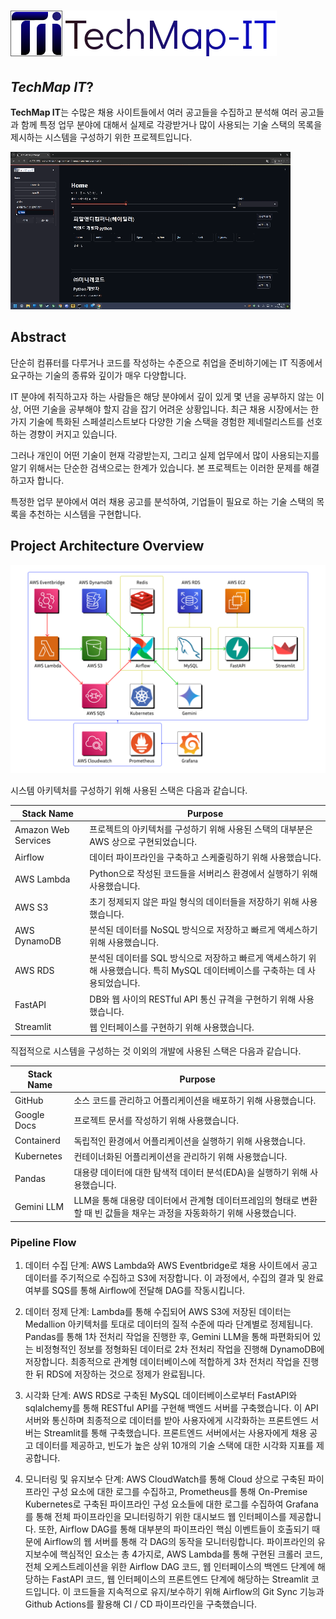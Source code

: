 # ![image](attachments/horizontal.png)

## *TechMap IT*?

**TechMap IT**는 수많은 채용 사이트들에서 여러 공고들을 수집하고 분석해 여러 공고들과 함께 특정 업무 분야에 대해서 실제로 각광받거나 많이 사용되는 기술 스택의 목록을 제시하는 시스템을 구성하기 위한 프로젝트입니다.

![image](attachments/streamlit_demo.gif)

## Abstract

단순히 컴퓨터를 다루거나 코드를 작성하는 수준으로 취업을 준비하기에는 IT 직종에서 요구하는 기술의 종류와 깊이가 매우 다양합니다.

IT 분야에 취직하고자 하는 사람들은 해당 분야에서 깊이 있게 몇 년을 공부하지 않는 이상, 어떤 기술을 공부해야 할지 감을 잡기 어려운 상황입니다. 최근 채용 시장에서는 한 가지 기술에 특화된 스페셜리스트보다 다양한 기술 스택을 경험한 제네럴리스트를 선호하는 경향이 커지고 있습니다.

그러나 개인이 어떤 기술이 현재 각광받는지, 그리고 실제 업무에서 많이 사용되는지를 알기 위해서는 단순한 검색으로는 한계가 있습니다. 본 프로젝트는 이러한 문제를 해결하고자 합니다.

특정한 업무 분야에서 여러 채용 공고를 분석하여, 기업들이 필요로 하는 기술 스택의 목록을 추천하는 시스템을 구현합니다.

## Project Architecture Overview

![image](attachments/Flow_chart_overview.png)

시스템 아키텍처를 구성하기 위해 사용된 스택은 다음과 같습니다.

|Stack Name | Purpose|
|---|---|
|Amazon Web Services | 프로젝트의 아키텍처를 구성하기 위해 사용된 스택의 대부분은 AWS 상으로 구현되었습니다.|
|Airflow | 데이터 파이프라인을 구축하고 스케줄링하기 위해 사용했습니다.|
|AWS Lambda | Python으로 작성된 코드들을 서버리스 환경에서 실행하기 위해 사용했습니다.|
|AWS S3 | 초기 정제되지 않은 파일 형식의 데이터들을 저장하기 위해 사용했습니다.|
|AWS DynamoDB | 분석된 데이터를 NoSQL 방식으로 저장하고 빠르게 액세스하기 위해 사용했습니다.|
|AWS RDS | 분석된 데이터를 SQL 방식으로 저장하고 빠르게 액세스하기 위해 사용했습니다. 특히 MySQL 데이터베이스를 구축하는 데 사용되었습니다.|
|FastAPI | DB와 웹 사이의 RESTful API 통신 규격을 구현하기 위해 사용했습니다.|
|Streamlit | 웹 인터페이스를 구현하기 위해 사용했습니다.|

직접적으로 시스템을 구성하는 것 이외의 개발에 사용된 스택은 다음과 같습니다.

|Stack Name | Purpose|
|---|---|
|GitHub |소스 코드를 관리하고 어플리케이션을 배포하기 위해  사용했습니다. |
|Google Docs | 프로젝트 문서를 작성하기 위해 사용했습니다. |
|Containerd | 독립적인 환경에서 어플리케이션을 실행하기 위해 사용했습니다. |
|Kubernetes | 컨테이너화된 어플리케이션을 관리하기 위해 사용했습니다. |
|Pandas | 대용량 데이터에 대한 탐색적 데이터 분석(EDA)을 실행하기 위해 사용했습니다. |
|Gemini LLM | LLM을 통해 대용량 데이터에서 관계형 데이터프레임의 형태로 변환할 때 빈 값들을 채우는 과정을 자동화하기 위해 사용했습니다. |

### Pipeline Flow

1. 데이터 수집 단계: AWS Lambda와 AWS Eventbridge로 채용 사이트에서 공고 데이터를 주기적으로 수집하고 S3에 저장합니다. 이 과정에서, 수집의 결과 및 완료 여부를 SQS를 통해 Airflow에 전달해 DAG를 작동시킵니다.

2. 데이터 정제 단계: Lambda를 통해 수집되어 AWS S3에 저장된 데이터는 Medallion 아키텍처를 토대로 데이터의 질적 수준에 따라 단계별로 정제됩니다. Pandas를 통해 1차 전처리 작업을 진행한 후, Gemini LLM을 통해 파편화되어 있는 비정형적인 정보를 정형화된 데이터로 2차 전처리 작업을 진행해 DynamoDB에 저장합니다. 최종적으로 관계형 데이터베이스에 적합하게 3차 전처리 작업을 진행한 뒤 RDS에 저장하는 것으로 정제가 완료됩니다.

3. 시각화 단계: AWS RDS로 구축된 MySQL 데이터베이스로부터 FastAPI와 sqlalchemy를 통해 RESTful API를 구현해 백엔드 서버를 구축했습니다. 이 API 서버와 통신하며 최종적으로 데이터를 받아 사용자에게 시각화하는 프론트엔드 서버는 Streamlit를 통해 구축했습니다. 프론트엔드 서버에서는 사용자에게 채용 공고 데이터를 제공하고, 빈도가 높은 상위 10개의 기술 스택에 대한 시각화 지표를 제공합니다.

4. 모니터링 및 유지보수 단계: AWS CloudWatch를 통해 Cloud 상으로 구축된 파이프라인 구성 요소에 대한 로그를 수집하고, Prometheus를 통해 On-Premise Kubernetes로 구축된 파이프라인 구성 요소들에 대한 로그를 수집하여 Grafana를 통해 전체 파이프라인을 모니터링하기 위한 대시보드 웹 인터페이스를 제공합니다. 또한, Airflow DAG를 통해 대부분의 파이프라인 핵심 이벤트들이 호출되기 때문에 Airflow의 웹 서버를 통해 각 DAG의 동작을 모니터링합니다.
파이프라인의 유지보수에 핵심적인 요소는 총 4가지로, AWS Lambda를 통해 구현된 크롤러 코드, 전체 오케스트레이션을 위한 Airflow DAG 코드, 웹 인터페이스의 백엔드 단계에 해당하는 FastAPI 코드, 웹 인터페이스의 프론트엔드 단계에 해당하는 Streamlit 코드입니다. 이 코드들을 지속적으로 유지/보수하기 위해 Airflow의 Git Sync 기능과 Github Actions를 활용해 CI / CD 파이프라인을 구축했습니다.